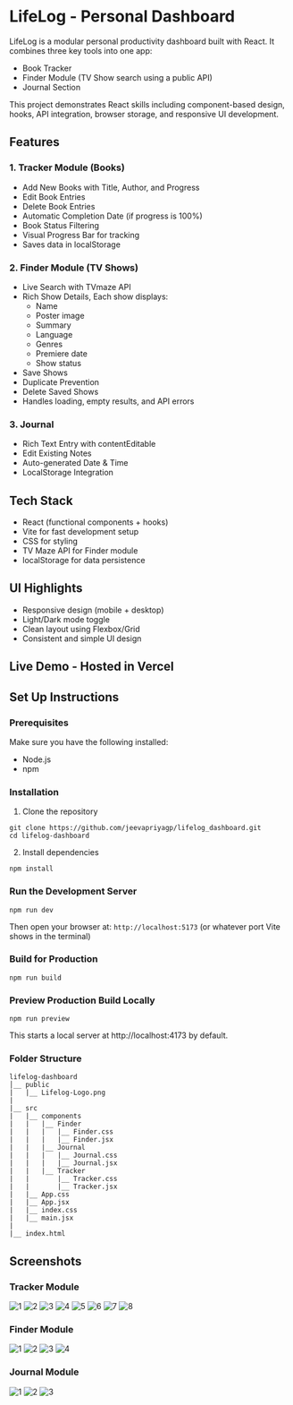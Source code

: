 # LifeLog - Personal Dashboard
LifeLog is a modular personal productivity dashboard built with React. It combines three key tools into one app:
- Book Tracker
- Finder Module (TV Show search using a public API)
- Journal Section

This project demonstrates React skills including component-based design, hooks, API integration, browser storage, and responsive UI development.

## Features
### 1. Tracker Module (Books)
- Add New Books with Title, Author, and Progress
- Edit Book Entries
- Delete Book Entries
- Automatic Completion Date (if progress is 100%)
- Book Status Filtering
- Visual Progress Bar for tracking
- Saves data in localStorage

### 2. Finder Module (TV Shows)
- Live Search with TVmaze API
- Rich Show Details, Each show displays:
    - Name
    - Poster image
    - Summary 
    - Language
    - Genres
    - Premiere date
    - Show status 
- Save Shows
- Duplicate Prevention
- Delete Saved Shows 
- Handles loading, empty results, and API errors

### 3. Journal
- Rich Text Entry with contentEditable
- Edit Existing Notes
- Auto-generated Date & Time
- LocalStorage Integration

## Tech Stack
- React (functional components + hooks)
- Vite for fast development setup
- CSS for styling
- TV Maze API for Finder module
- localStorage for data persistence

## UI Highlights
- Responsive design (mobile + desktop)
- Light/Dark mode toggle
- Clean layout using Flexbox/Grid
- Consistent and simple UI design

## Live Demo - Hosted in Vercel


## Set Up Instructions
### Prerequisites
Make sure you have the following installed:
- Node.js
- npm

### Installation
1. Clone the repository
```
git clone https://github.com/jeevapriyagp/lifelog_dashboard.git
cd lifelog-dashboard
```

2. Install dependencies
```
npm install
```

### Run the Development Server
```
npm run dev
```
Then open your browser at: `http://localhost:5173` (or whatever port Vite shows in the terminal)

### Build for Production
```
npm run build
```

### Preview Production Build Locally
```
npm run preview
```
This starts a local server at http://localhost:4173 by default.

### Folder Structure
```
lifelog-dashboard
│__ public
|   |__ Lifelog-Logo.png
|
|__ src
|   |__ components
|   |   |__ Finder
|   |   |   |__ Finder.css
|   |   |   |__ Finder.jsx
|   |   |__ Journal
|   |   |   |__ Journal.css
|   |   |   |__ Journal.jsx
|   |   |__ Tracker
|   |       |__ Tracker.css
|   |       |__ Tracker.jsx
|   |__ App.css
|   |__ App.jsx
|   |__ index.css
|   |__ main.jsx   
|
|__ index.html
```

## Screenshots

### Tracker Module
![1](screenshots/Screenshot%20(136).png)
![2](screenshots/Screenshot%20(141).png)
![3](screenshots/Screenshot%20(143).png)
![4](screenshots/Screenshot%20(144).png)
![5](screenshots/Screenshot%20(145).png)
![6](screenshots/Screenshot%20(146).png)
![7](screenshots/Screenshot%20(147).png)
![8](screenshots/Screenshot%20(148).png)

### Finder Module
![1](screenshots/Screenshot%20(149).png)
![2](screenshots/Screenshot%20(150).png)
![3](screenshots/Screenshot%20(151).png)
![4](screenshots/Screenshot%20(152).png)

### Journal Module
![1](screenshots/Screenshot%20(153).png)
![2](screenshots/Screenshot%20(154).png)
![3](screenshots/Screenshot%20(155).png)


